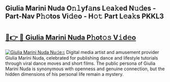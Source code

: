 ## Giulia Marini Nuda O𝚗𝚕yf𝚊ns L𝚎a𝚔ed N𝚞𝚍es - Part-Nav P𝚑𝚘tos Vi𝚍𝚎o - H𝚘𝚝 Part L𝚎a𝚔s PKKL3

# <h2><a href="http://kf317r.oniu.top/?m=Giulia+Marini+Nuda">🔗👉 🔴 Giulia Marini Nuda P𝚑ot𝚘𝚜 V𝚒d𝚎o</a></h2>

[![Giulia Marini Nuda Nu𝚍e𝚜](https://i.imgur.com/0qMVB7G.gif)](http://kf317r.oniu.top/?m=Giulia+Marini+Nuda)
Digital media artist and amusement provider Giulia Marini Nuda, celebrated for publishing dance and lifestyle tutorials through viral dance moves and short films. The public persona of Giulia Marini Nuda is synonymous with openness and genuine connection, but the hidden dimensions of his personal life remain a mystery.  
